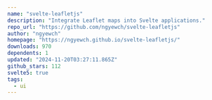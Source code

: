 ```yaml
---
name: "svelte-leafletjs"
description: "Integrate Leaflet maps into Svelte applications."
repo_url: "https://github.com/ngyewch/svelte-leafletjs"
author: "ngyewch"
homepage: "https://ngyewch.github.io/svelte-leafletjs/"
downloads: 970
dependents: 1
updated: "2024-11-20T03:27:11.865Z"
github_stars: 112
svelte5: true
tags: 
  - ui
---
```


